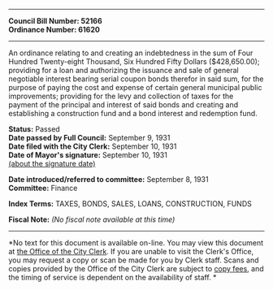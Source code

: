 * * * * *  
  
**Council Bill Number: [](#h0)[](#h2)52166**   
**Ordinance Number: 61620**  
  
* * * * *  
  
An ordinance relating to and creating an indebtedness in the sum of Four Hundred Twenty-eight Thousand, Six Hundred Fifty Dollars ($428,650.00); providing for a loan and authorizing the issuance and sale of general negotiable interest bearing serial coupon bonds therefor in said sum, for the purpose of paying the cost and expense of certain general municipal public improvements; providing for the levy and collection of taxes for the payment of the principal and interest of said bonds and creating and establishing a construction fund and a bond interest and redemption fund.  
  
**Status:** Passed   
**Date passed by Full Council:** September 9, 1931   
**Date filed with the City Clerk:** September 10, 1931   
**Date of Mayor's signature:** September 10, 1931   
[(about the signature date)](/~public/approvaldate.htm)   
  
  
**Date introduced/referred to committee:** September 8, 1931   
**Committee:** Finance   
  
**Index Terms:** TAXES, BONDS, SALES, LOANS, CONSTRUCTION, FUNDS  
  
**Fiscal Note:** *(No fiscal note available at this time)*  
  
* * * * *  
  
*No text for this document is available on-line. You may view this document at [the Office of the City Clerk](http://www.seattle.gov/leg/clerk/contactUs.htm). If you are unable to visit the Clerk's Office, you may request a copy or scan be made for you by Clerk staff. Scans and copies provided by the Office of the City Clerk are subject to [copy fees](http://clerk.seattle.gov/~public/clerkfees.htm), and the timing of service is dependent on the availability of staff. *  
  
  
